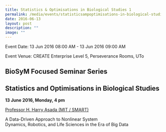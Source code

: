 ```yaml
---
title: Statistics & Optimisations in Biological Studies 1
permalink: /media/events/statisticsampoptimisations-in-biological-studies-1/
date: 2016-06-13
layout: post
description: ""
image: ""
---
```



Event Date: 13 Jun 2016 08:00 AM - 13 Jun 2016 09:00 AM

Event Venue: CREATE Enterprise Level 5, Perseverance Rooms, UTo

BioSyM Focused Seminar Series 
------------------------------

Statistics and Optimisations in Biological Studies
--------------------------------------------------

**13 June 2016, Monday, 4 pm**

 [Professor H. Harry Asada (MIT / SMART)](http://web.mit.edu/smart/research/biosym/Prof%20Asada%20BioSyM%20Seminar%2013%20June%202016.pdf)

[](http://web.mit.edu/smart/research/biosym/Prof%20Asada%20BioSyM%20Seminar%2013%20June%202016.pdf)

A Data-Driven Approach to Nonlinear System  
Dynamics, Robotics, and Life Sciences in the Era of Big Data